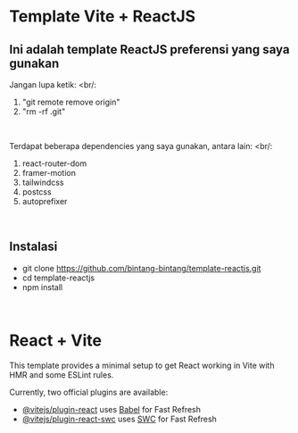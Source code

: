 # Template Vite + ReactJS
<b>Ini adalah template ReactJS preferensi yang saya gunakan </b>
---

Jangan lupa ketik: <br/:
1. "git remote remove origin"
2. "rm -rf .git"
<br/>

Terdapat beberapa dependencies yang saya gunakan, antara lain: <br/:
1. react-router-dom
2. framer-motion
3. tailwindcss
4. postcss
5. autoprefixer
<br/>

## Instalasi
* git clone https://github.com/bintang-bintang/template-reactjs.git
* cd template-reactjs
* npm install
<br/>

# React + Vite

This template provides a minimal setup to get React working in Vite with HMR and some ESLint rules.

Currently, two official plugins are available:

- [@vitejs/plugin-react](https://github.com/vitejs/vite-plugin-react/blob/main/packages/plugin-react/README.md) uses [Babel](https://babeljs.io/) for Fast Refresh
- [@vitejs/plugin-react-swc](https://github.com/vitejs/vite-plugin-react-swc) uses [SWC](https://swc.rs/) for Fast Refresh
